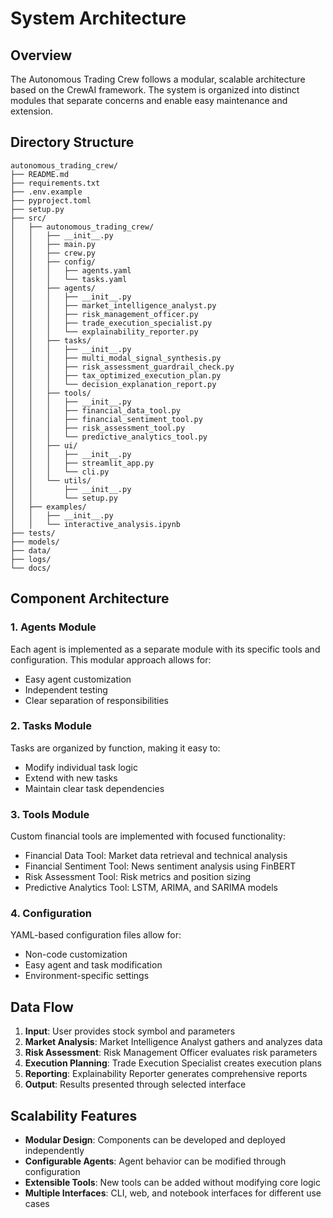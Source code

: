 # System Architecture

## Overview

The Autonomous Trading Crew follows a modular, scalable architecture based on the CrewAI framework. The system is organized into distinct modules that separate concerns and enable easy maintenance and extension.

## Directory Structure

```
autonomous_trading_crew/
├── README.md
├── requirements.txt
├── .env.example
├── pyproject.toml
├── setup.py
├── src/
│   ├── autonomous_trading_crew/
│   │   ├── __init__.py
│   │   ├── main.py
│   │   ├── crew.py
│   │   ├── config/
│   │   │   ├── agents.yaml
│   │   │   └── tasks.yaml
│   │   ├── agents/
│   │   │   ├── __init__.py
│   │   │   ├── market_intelligence_analyst.py
│   │   │   ├── risk_management_officer.py
│   │   │   ├── trade_execution_specialist.py
│   │   │   └── explainability_reporter.py
│   │   ├── tasks/
│   │   │   ├── __init__.py
│   │   │   ├── multi_modal_signal_synthesis.py
│   │   │   ├── risk_assessment_guardrail_check.py
│   │   │   ├── tax_optimized_execution_plan.py
│   │   │   └── decision_explanation_report.py
│   │   ├── tools/
│   │   │   ├── __init__.py
│   │   │   ├── financial_data_tool.py
│   │   │   ├── financial_sentiment_tool.py
│   │   │   ├── risk_assessment_tool.py
│   │   │   └── predictive_analytics_tool.py
│   │   ├── ui/
│   │   │   ├── __init__.py
│   │   │   ├── streamlit_app.py
│   │   │   └── cli.py
│   │   └── utils/
│   │       ├── __init__.py
│   │       └── setup.py
│   ├── examples/
│   │   ├── __init__.py
│   │   └── interactive_analysis.ipynb
├── tests/
├── models/
├── data/
├── logs/
└── docs/
```

## Component Architecture

### 1. Agents Module
Each agent is implemented as a separate module with its specific tools and configuration. This modular approach allows for:
- Easy agent customization
- Independent testing
- Clear separation of responsibilities

### 2. Tasks Module
Tasks are organized by function, making it easy to:
- Modify individual task logic
- Extend with new tasks
- Maintain clear task dependencies

### 3. Tools Module
Custom financial tools are implemented with focused functionality:
- Financial Data Tool: Market data retrieval and technical analysis
- Financial Sentiment Tool: News sentiment analysis using FinBERT
- Risk Assessment Tool: Risk metrics and position sizing
- Predictive Analytics Tool: LSTM, ARIMA, and SARIMA models

### 4. Configuration
YAML-based configuration files allow for:
- Non-code customization
- Easy agent and task modification
- Environment-specific settings

## Data Flow

1. **Input**: User provides stock symbol and parameters
2. **Market Analysis**: Market Intelligence Analyst gathers and analyzes data
3. **Risk Assessment**: Risk Management Officer evaluates risk parameters
4. **Execution Planning**: Trade Execution Specialist creates execution plans
5. **Reporting**: Explainability Reporter generates comprehensive reports
6. **Output**: Results presented through selected interface

## Scalability Features

- **Modular Design**: Components can be developed and deployed independently
- **Configurable Agents**: Agent behavior can be modified through configuration
- **Extensible Tools**: New tools can be added without modifying core logic
- **Multiple Interfaces**: CLI, web, and notebook interfaces for different use cases